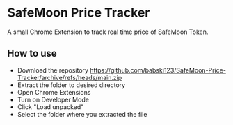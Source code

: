 # SafeMoon Price Tracker
A small Chrome Extension to track real time price of SafeMoon Token.

## How to use
- Download the repository https://github.com/babski123/SafeMoon-Price-Tracker/archive/refs/heads/main.zip
- Extract the folder to desired directory
- Open Chrome Extensions
- Turn on Developer Mode
- Click "Load unpacked"
- Select the folder where you extracted the file
